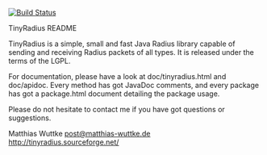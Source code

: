 [![Build Status](https://travis-ci.org/ctran/TinyRadius.svg?branch=master)](https://travis-ci.org/ctran/TinyRadius)
 
TinyRadius README

TinyRadius is a simple, small and fast Java Radius library capable of
sending and receiving Radius packets of all types. It is released
under the terms of the LGPL.

For documentation, please have a look at doc/tinyradius.html
and doc/apidoc. Every method has got JavaDoc comments, and every
package has got a package.html document detailing the package
usage.

Please do not hesitate to contact me if you have got questions or
suggestions.

Matthias Wuttke
post@matthias-wuttke.de
http://tinyradius.sourceforge.net/
